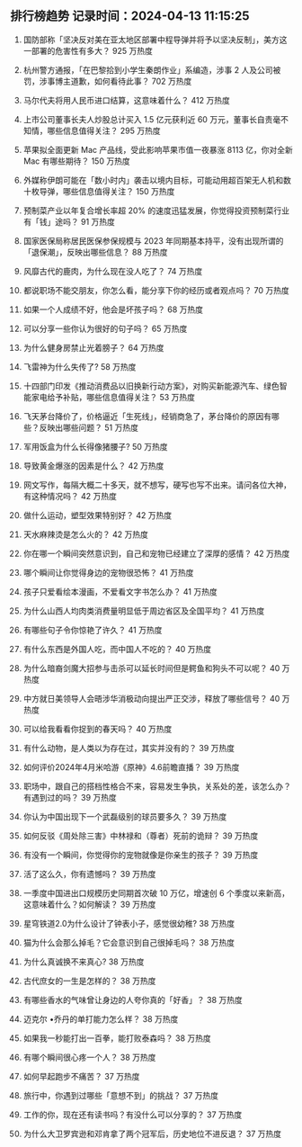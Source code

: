
## 排行榜趋势 记录时间：2024-04-13 11:15:25
  
  1. 国防部称「坚决反对美在亚太地区部署中程导弹并将予以坚决反制」，美方这一部署的危害性有多大？ 925 万热度
    
  2. 杭州警方通报，「在巴黎拾到小学生秦朗作业」系编造，涉事 2 人及公司被罚，涉事博主道歉，如何看待此事？ 702 万热度
    
  3. 马尔代夫将用人民币进口结算，这意味着什么？ 412 万热度
    
  4. 上市公司董事长夫人炒股总计买入 1.5 亿元获利近 60 万元，董事长自责毫不知情，哪些信息值得关注？ 295 万热度
    
  5. 苹果拟全面更新 Mac 产品线，受此影响苹果市值一夜暴涨 8113 亿，你对全新 Mac 有哪些期待？ 150 万热度
    
  6. 外媒称伊朗可能在「数小时内」袭击以境内目标，可能动用超百架无人机和数十枚导弹，哪些信息值得关注？ 150 万热度
    
  7. 预制菜产业以年复合增长率超 20% 的速度迅猛发展，你觉得投资预制菜行业有「钱」途吗？ 91 万热度
    
  8. 国家医保局称居民医保参保规模与 2023 年同期基本持平，没有出现所谓的「退保潮」，反映出哪些信息？ 88 万热度
    
  9. 风靡古代的鹿肉，为什么现在没人吃了？ 74 万热度
    
  10. 都说职场不能交朋友，你怎么看，能分享下你的经历或者观点吗？ 70 万热度
    
  11. 如果一个人成绩不好，他会是坏孩子吗？ 68 万热度
    
  12. 可以分享一些你认为很好的句子吗？ 65 万热度
    
  13. 为什么健身房禁止光着膀子？ 64 万热度
    
  14. 飞雷神为什么失传了? 58 万热度
    
  15. 十四部门印发《推动消费品以旧换新行动方案》，对购买新能源汽车、绿色智能家电给予补贴，哪些信息值得关注？ 53 万热度
    
  16. 飞天茅台降价了，价格逼近「生死线」，经销商急了，茅台降价的原因有哪些？反映出哪些问题？ 51 万热度
    
  17. 军用饭盒为什么长得像猪腰子? 50 万热度
    
  18. 导致黄金爆涨的因素是什么？ 42 万热度
    
  19. 网文写作，每隔大概二十多天，就不想写，硬写也写不出来。请问各位大神，有这种情况吗？ 42 万热度
    
  20. 做什么运动，塑型效果特别好？ 42 万热度
    
  21. 天水麻辣烫是怎么火的？ 42 万热度
    
  22. 你在哪一个瞬间突然意识到，自己和宠物已经建立了深厚的感情？ 42 万热度
    
  23. 哪个瞬间让你觉得身边的宠物很恐怖？ 41 万热度
    
  24. 孩子只爱看绘本漫画，不爱看文字书怎么办？ 41 万热度
    
  25. 为什么山西人均肉类消费量明显低于周边省区及全国平均？ 41 万热度
    
  26. 有哪些句子令你惊艳了许久？ 41 万热度
    
  27. 有什么东西是外国人吃，而中国人不吃的？ 40 万热度
    
  28. 为什么暗裔剑魔大招参与击杀可以延长时间但是鳄鱼和狗头不可以呢？ 40 万热度
    
  29. 中方就日美领导人会晤涉华消极动向提出严正交涉，释放了哪些信号？ 40 万热度
    
  30. 可以给我看看你捉到的春天吗？ 40 万热度
    
  31. 有什么动物，是人类以为存在过，其实并没有的？ 39 万热度
    
  32. 如何评价2024年4月米哈游《原神》4.6前瞻直播？ 39 万热度
    
  33. 职场中，跟自己的搭档性格合不来，容易发生争执，关系处的差，该怎么办？有遇到过的吗？ 39 万热度
    
  34. 你认为中国出现下一个武磊级别的球员要多久？ 39 万热度
    
  35. 如何反驳《周处除三害》中林禄和（尊者）死前的诡辩？ 39 万热度
    
  36. 有没有一个瞬间，你觉得你的宠物就像是你亲生的孩子？ 39 万热度
    
  37. 活了这么久，你有遗憾吗？ 39 万热度
    
  38. 一季度中国进出口规模历史同期首次破 10 万亿，增速创 6 个季度以来新高，这意味着什么？如何解读？ 39 万热度
    
  39. 星穹铁道2.0为什么设计了钟表小子，感觉很幼稚? 38 万热度
    
  40. 猫为什么会那么掉毛？它会意识到自己很掉毛吗？ 38 万热度
    
  41. 为什么真诚换不来真心? 38 万热度
    
  42. 古代庶女的一生是怎样的？ 38 万热度
    
  43. 有哪些香水的气味曾让身边的人夸你真的「好香」？ 38 万热度
    
  44. 迈克尔 •乔丹的单打能力怎么样？ 38 万热度
    
  45. 如果我一秒能打出一百拳，能打败泰森吗？ 38 万热度
    
  46. 有哪个瞬间很心疼一个人？ 38 万热度
    
  47. 如何早起跑步不痛苦？ 37 万热度
    
  48. 旅行中，你遇到过哪些「意想不到」的挑战？ 37 万热度
    
  49. 工作的你，现在还有读书吗？有没什么可以分享的？ 37 万热度
    
  50. 为什么大卫罗宾逊和邓肯拿了两个冠军后，历史地位不进反退？ 37 万热度
    